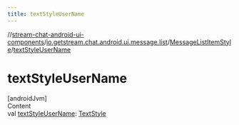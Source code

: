 ```yaml
---
title: textStyleUserName
---
```

//[stream-chat-android-ui-components](../../../index.md)/[io.getstream.chat.android.ui.message.list](../index.md)/[MessageListItemStyle](index.md)/[textStyleUserName](textStyleUserName.md)



# textStyleUserName  
[androidJvm]  
Content  
val [textStyleUserName](textStyleUserName.md): [TextStyle](../../io.getstream.chat.android.ui.common.style/TextStyle/index.md)  



